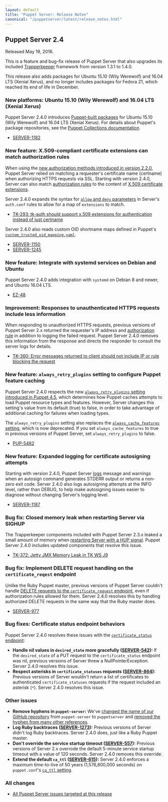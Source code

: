 ```yaml
---
layout: default
title: "Puppet Server: Release Notes"
canonical: "/puppetserver/latest/release_notes.html"
---
```


[Trapperkeeper]: https://github.com/puppetlabs/trapperkeeper
[service bootstrapping]: ./configuration.markdown#service-bootstrapping
[auth.conf]: ./config_file_auth.markdown

## Puppet Server 2.4

Released May 19, 2016.

This is a feature and bug-fix release of Puppet Server that also upgrades its included [Trapperkeeper][] framework from version 1.3.1 to 1.4.0.

This release also adds packages for Ubuntu 15.10 (Wily Werewolf) and 16.04 LTS (Xenial Xerus), and no longer includes packages for Fedora 21, which reached its end of life in December.

### New platforms: Ubuntu 15.10 (Wily Werewolf) and 16.04 LTS (Xenial Xerus)

Puppet Server 2.4.0 introduces [Puppet-built packages](https://docs.puppet.com/puppetserver/latest/install_from_packages.html) for Ubuntu 15.10 (Wily Werewolf) and 16.04 LTS (Xenial Xerus). For details about Puppet's package repositories, see the [Puppet Collections documentation](https://docs.puppet.com/puppet/latest/reference/puppet_collections.html).

-   [SERVER-1182](https://tickets.puppetlabs.com/browse/SERVER-1182)

### New feature: X.509-compliant certificate extensions can match authorization rules

When using the [new authorization methods introduced in version 2.2.0](./config_file_auth.markdown#aside-changes-to-authorization-in-puppet-server-220), Puppet Server relied on matching a requester's certificate name (certname) when authorizing HTTPS requests via SSL. Starting with version 2.4.0, Server can also match [authorization rules][auth.conf] to the content of [X.509 certificate extensions](https://access.redhat.com/documentation/en-US/Red_Hat_Certificate_System/8.0/html/Admin_Guide/Standard_X.509_v3_Certificate_Extensions.html).

Server 2.4.0 expands the syntax for [`allow` and `deny` parameters](./config_file_auth.markdown#allow-allow-unauthenticated-and-deny) in Server's `auth.conf` rules to allow for a map of `extensions` to match.

-   [TK-293: tk-auth should support x.509 extensions for authentication instead of just certname](https://tickets.puppetlabs.com/browse/TK-293)

Server 2.4.0 also reads custom OID shortname maps defined in Puppet's [`custom_trusted_oid_mapping.yaml`](https://docs.puppet.com/puppet/latest/reference/config_file_oid_map.html).

-   [SERVER-1150](https://tickets.puppetlabs.com/browse/SERVER-1150)
-   [SERVER-1245](https://tickets.puppetlabs.com/browse/SERVER-1245)

### New feature: Integrate with systemd services on Debian and Ubuntu

Puppet Server 2.4.0 adds integration with `systemd` on Debian 8 and newer, and Ubuntu 16.04 LTS.

-   [EZ-48](https://tickets.puppetlabs.com/browse/EZ-48)

### Improvement: Responses to unauthenticated HTTPS requests include less information

When responding to unauthorized HTTPS requests, previous versions of Puppet Server 2.x returned the requester's IP address and [authorization rule][auth.conf] in addition to logging the failed request. Puppet Server 2.4.0 removes this information from the response and directs the responder to consult the server logs for details.

-   [TK-360: Error messages returned to client should not include IP or rule blocking the request](https://tickets.puppetlabs.com/browse/TK-360)

### New feature: `always_retry_plugins` setting to configure Puppet feature caching

Puppet Server 2.4.0 respects the new [`always_retry_plugins` setting introduced in Puppet 4.5](https://docs.puppet.com/puppet/latest/reference/configuration.html#alwaysretryplugins), which determines how Puppet caches attempts to load Puppet resource types and features. However, Server changes this setting's value from its default (true) to false, in order to take advantage of additional caching for failures when loading types.

The `always_retry_plugins` setting also replaces the [`always_cache_features` setting](https://docs.puppet.com/puppet/4.5/reference/configuration.html#alwayscachefeatures), which is now deprecated. If you set `always_cache_features` to true in previous versions of Puppet Server, set `always_retry_plugins` to false.

-   [PUP-5482](https://tickets.puppetlabs.com/browse/PUP-5482)

### New feature: Expanded logging for certificate autosigning attempts

Starting with version 2.4.0, Puppet Server [logs](./configuration.markdown#logging) message and warnings when an autosign command generates STDERR output or returns a non-zero exit code. Server 2.4.0 also logs autosigning attempts at the INFO level, rather than DEBUG, to help make autosigning issues easier to diagnose without changing Server's logging level.

-   [SERVER-1187](https://tickets.puppetlabs.com/browse/SERVER-1187)

### Bug fix: Closed memory leak when restarting Server via SIGHUP

The Trapperkeeper components included with Puppet Server 2.3.x leaked a small amount of memory when [restarting Server with a HUP signal](./restarting.markdown). Puppet Server 2.4.0 includes updated components that resolve this issue.

-   [TK-372: Jetty JMX Memory Leak in TK WS J9](https://tickets.puppetlabs.com/browse/TK-372)

### Bug fix: Implement DELETE request handling on the `certificate_reqest` endpoint

Unlike the Ruby Puppet master, previous versions of Puppet Server couldn't handle [DELETE requests to the `certificate_request` endpoint](https://docs.puppet.com/puppet/latest/reference/http_api/http_certificate_status.html#delete), even if authorization rules allowed for them. Server 2.4.0 resolves this by handling authorized DELETE requests in the same way that the Ruby master does.

-   [SERVER-977](https://tickets.puppetlabs.com/browse/SERVER-977)

### Bug fixes: Certificate status endpoint behaviors

Puppet Server 2.4.0 resolves these issues with the [`certificate_status` endpoint](https://docs.puppet.com/puppet/latest/reference/http_api/http_certificate_status.html):

-   **Handle nil values in `desired_state` more gracefully ([SERVER-542](https://tickets.puppetlabs.com/browse/SERVER-542)):** If the `desired_state` of a PUT request to the `certificate_status` endpoint was nil, previous versions of Server threw a NullPointerException. Server 2.4.0 resolves this issue.
-   **Respect asterisks in `certificate_statuses` requests ([SERVER-864](https://tickets.puppetlabs.com/browse/SERVER-864)):** Previous versions of Server wouldn't return a list of certificates to authenticated `certificate_statuses` requests if the request included an asterisk (`*`). Server 2.4.0 resolves this issue.

### Other issues

-   **Remove hyphens in `puppet-server`:** We've [changed the name of our GitHub repository](https://tickets.puppetlabs.com/browse/SERVER-1206) from `puppet-server` to `puppetserver` and [removed the hyphen from many other references](https://tickets.puppetlabs.com/browse/SERVER-392).
-   **Log Ruby backtraces ([SERVER-1273](https://tickets.puppetlabs.com/browse/SERVER-1273)):** Previous versions of Server didn't log Ruby backtraces. Server 2.4.0 does, just like a Ruby Puppet master.
-   **Don't override the service startup timeout ([SERVER-557](https://tickets.puppetlabs.com/browse/SERVER-557)):** Previous versions of Server 2.x overrode the default 5-minute service startup timeout with a value of 120 seconds. Server 2.4.0 removes this override.
-   **Extend the default `ca_ttl` ([SERVER-615](https://tickets.puppetlabs.com/browse/SERVER-615)):** Server 2.4.0 enforces a maximum time-to-live of 50 years (1,576,800,000 seconds) on `puppet.conf`'s [`ca_ttl` setting](https://docs.puppet.com/puppet/latest/reference/configuration.html#cattl).

### All changes

* [All Puppet Server issues targeted at this release](https://tickets.puppetlabs.com/issues/?jql=project%20%3D%20SERVER%20AND%20fixVersion%20%3D%20%22SERVER%202.4.0%22%20ORDER%20BY%20updated%20DESC%2C%20priority%20DESC%2C%20created%20ASC)
